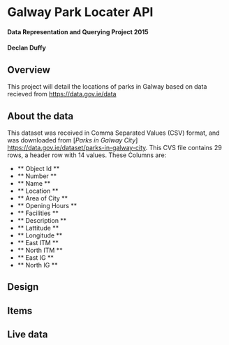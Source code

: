 # Galway Park Locater API
#### Data Representation and Querying Project 2015
#### Declan Duffy
## Overview
This project will detail the locations of parks in Galway based on data recieved from https://data.gov.ie/data
## About the data
This dataset was received in Comma Separated Values (CSV) format, and was downloaded from [*Parks in Galway City*] https://data.gov.ie/dataset/parks-in-galway-city. This CVS file contains 29 rows, a header row with 14 values. These Columns are: 
- ** Object Id **
- ** Number **
- ** Name **
-  ** Location **
-  ** Area of City **
-  ** Opening Hours **
-  ** Facilities **
-  ** Description **
-  ** Lattitude **
-  ** Longitude **
-  ** East ITM **
-  ** North ITM **
-  ** East IG **
-  ** North IG **

## Design

## Items

## Live data

